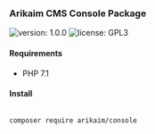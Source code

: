 ### Arikaim CMS Console Package
![version: 1.0.0](https://img.shields.io/github/release/arikaim/console.svg)
![license: GPL3](https://img.shields.io/badge/License-GPLv3-blue.svg)
     

     
#### Requirements 
  * PHP 7.1


#### Install
```bash

composer require arikaim/console

```
